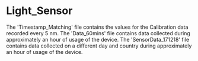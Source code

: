 # Light_Sensor

The 'Timestamp_Matching' file contains the values for the Calibration data recorded every 5 nm. 
The 'Data_60mins' file contains data collected during approximately an hour of usage of the device.
The 'SensorData_171218' file contains data collected on a different day and country during approximately an hour of usage of the device.
